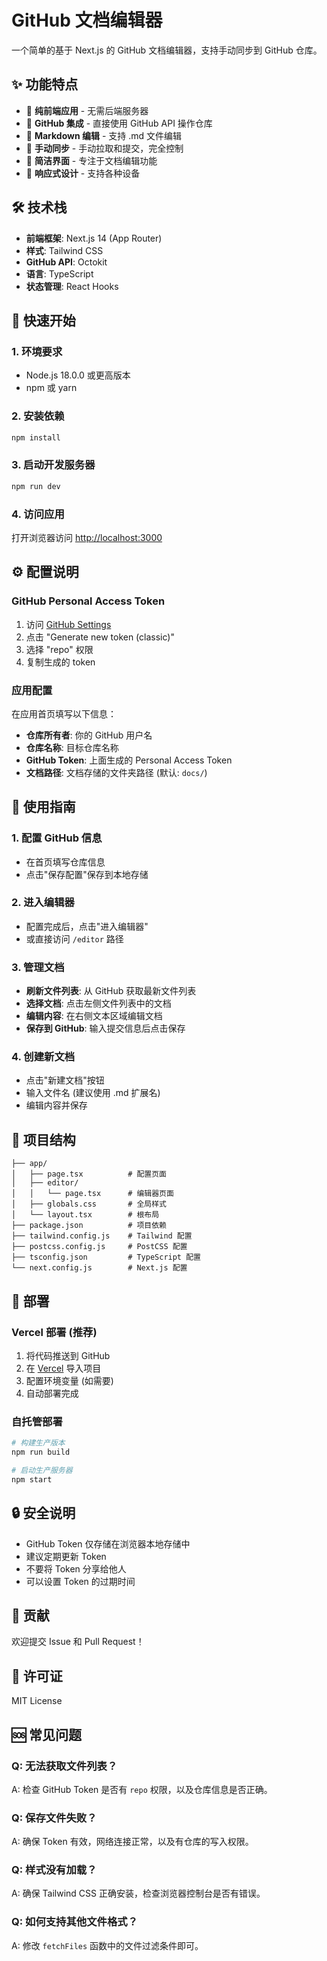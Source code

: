 # GitHub 文档编辑器

一个简单的基于 Next.js 的 GitHub 文档编辑器，支持手动同步到 GitHub 仓库。

## ✨ 功能特点

- 🚀 **纯前端应用** - 无需后端服务器
- 🔐 **GitHub 集成** - 直接使用 GitHub API 操作仓库
- 📝 **Markdown 编辑** - 支持 .md 文件编辑
- 💾 **手动同步** - 手动拉取和提交，完全控制
- 🎨 **简洁界面** - 专注于文档编辑功能
- 📱 **响应式设计** - 支持各种设备

## 🛠️ 技术栈

- **前端框架**: Next.js 14 (App Router)
- **样式**: Tailwind CSS
- **GitHub API**: Octokit
- **语言**: TypeScript
- **状态管理**: React Hooks

## 🚀 快速开始

### 1. 环境要求

- Node.js 18.0.0 或更高版本
- npm 或 yarn

### 2. 安装依赖

```bash
npm install
```

### 3. 启动开发服务器

```bash
npm run dev
```

### 4. 访问应用

打开浏览器访问 [http://localhost:3000](http://localhost:3000)

## ⚙️ 配置说明

### GitHub Personal Access Token

1. 访问 [GitHub Settings](https://github.com/settings/tokens)
2. 点击 "Generate new token (classic)"
3. 选择 "repo" 权限
4. 复制生成的 token

### 应用配置

在应用首页填写以下信息：

- **仓库所有者**: 你的 GitHub 用户名
- **仓库名称**: 目标仓库名称
- **GitHub Token**: 上面生成的 Personal Access Token
- **文档路径**: 文档存储的文件夹路径 (默认: `docs/`)

## 📖 使用指南

### 1. 配置 GitHub 信息

- 在首页填写仓库信息
- 点击"保存配置"保存到本地存储

### 2. 进入编辑器

- 配置完成后，点击"进入编辑器"
- 或直接访问 `/editor` 路径

### 3. 管理文档

- **刷新文件列表**: 从 GitHub 获取最新文件列表
- **选择文档**: 点击左侧文件列表中的文档
- **编辑内容**: 在右侧文本区域编辑文档
- **保存到 GitHub**: 输入提交信息后点击保存

### 4. 创建新文档

- 点击"新建文档"按钮
- 输入文件名 (建议使用 .md 扩展名)
- 编辑内容并保存

## 🔧 项目结构

```
├── app/
│   ├── page.tsx          # 配置页面
│   ├── editor/
│   │   └── page.tsx      # 编辑器页面
│   ├── globals.css       # 全局样式
│   └── layout.tsx        # 根布局
├── package.json          # 项目依赖
├── tailwind.config.js    # Tailwind 配置
├── postcss.config.js     # PostCSS 配置
├── tsconfig.json         # TypeScript 配置
└── next.config.js        # Next.js 配置
```

## 🚀 部署

### Vercel 部署 (推荐)

1. 将代码推送到 GitHub
2. 在 [Vercel](https://vercel.com) 导入项目
3. 配置环境变量 (如需要)
4. 自动部署完成

### 自托管部署

```bash
# 构建生产版本
npm run build

# 启动生产服务器
npm start
```

## 🔒 安全说明

- GitHub Token 仅存储在浏览器本地存储中
- 建议定期更新 Token
- 不要将 Token 分享给他人
- 可以设置 Token 的过期时间

## 🤝 贡献

欢迎提交 Issue 和 Pull Request！

## 📄 许可证

MIT License

## 🆘 常见问题

### Q: 无法获取文件列表？

A: 检查 GitHub Token 是否有 `repo` 权限，以及仓库信息是否正确。

### Q: 保存文件失败？

A: 确保 Token 有效，网络连接正常，以及有仓库的写入权限。

### Q: 样式没有加载？

A: 确保 Tailwind CSS 正确安装，检查浏览器控制台是否有错误。

### Q: 如何支持其他文件格式？

A: 修改 `fetchFiles` 函数中的文件过滤条件即可。
